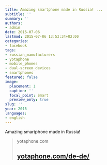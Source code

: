 ```yaml
---
title: Amazing smartphone made in Russia! ...
subtitle: ''
summary: ''
authors:
- admin
date: 2015-07-06
lastmod: 2015-07-06 13:53:34+02:00
categories:
- facebook
tags:
- russian_manufacturers
- yotaphone
- mobile_phones
- dual-screen_devices
- smartphones
featured: false
image:
  placement: 1
  caption: ''
  focal_point: Smart
  preview_only: true
slug: ''
year: 2015
languages:
- english
---
```


Amazing smartphone made in Russia!
> yotaphone.com
> ## [yotaphone.com/de-de/](https://yotaphone.com/de-de/)
>